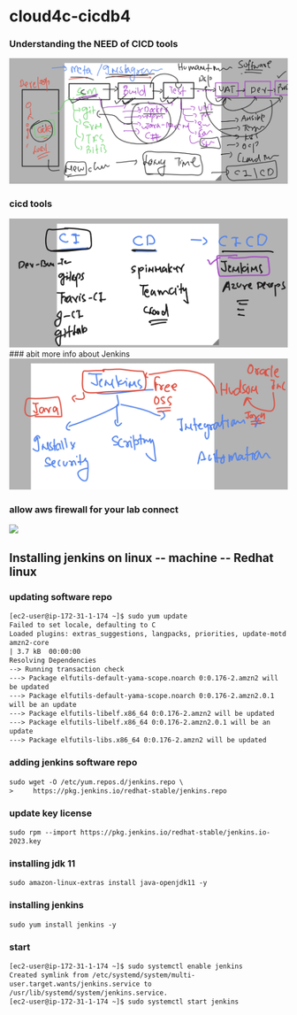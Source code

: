 # cloud4c-cicdb4

### Understanding the NEED of CICD tools 

<img src="cicd.png">

### cicd tools 

<img src="cicd1.png">
### abit more info about Jenkins 

<img src="j1.png">

### allow aws firewall for your lab connect

<img src="lbc.png">

## Installing jenkins on linux -- machine -- Redhat linux 

### updating software repo 

```
[ec2-user@ip-172-31-1-174 ~]$ sudo yum update 
Failed to set locale, defaulting to C
Loaded plugins: extras_suggestions, langpacks, priorities, update-motd
amzn2-core                                                                                                                            | 3.7 kB  00:00:00     
Resolving Dependencies
--> Running transaction check
---> Package elfutils-default-yama-scope.noarch 0:0.176-2.amzn2 will be updated
---> Package elfutils-default-yama-scope.noarch 0:0.176-2.amzn2.0.1 will be an update
---> Package elfutils-libelf.x86_64 0:0.176-2.amzn2 will be updated
---> Package elfutils-libelf.x86_64 0:0.176-2.amzn2.0.1 will be an update
---> Package elfutils-libs.x86_64 0:0.176-2.amzn2 will be updated

```

### adding jenkins software repo 

```
sudo wget -O /etc/yum.repos.d/jenkins.repo \
>     https://pkg.jenkins.io/redhat-stable/jenkins.repo
```

### update key license 

```
sudo rpm --import https://pkg.jenkins.io/redhat-stable/jenkins.io-2023.key
```

### installing jdk 11

```
sudo amazon-linux-extras install java-openjdk11 -y
```

### installing jenkins 

```
sudo yum install jenkins -y
```

### start 

```
[ec2-user@ip-172-31-1-174 ~]$ sudo systemctl enable jenkins
Created symlink from /etc/systemd/system/multi-user.target.wants/jenkins.service to /usr/lib/systemd/system/jenkins.service.
[ec2-user@ip-172-31-1-174 ~]$ sudo systemctl start jenkins
```

